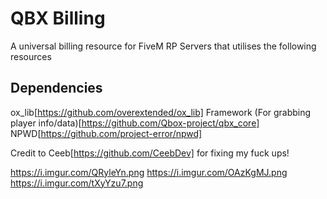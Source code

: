 # QBX Billing
A universal billing resource for FiveM RP Servers that utilises the following resources

## Dependencies
ox_lib[https://github.com/overextended/ox_lib]
Framework (For grabbing player info/data)[https://github.com/Qbox-project/qbx_core]
NPWD[https://github.com/project-error/npwd]

Credit to Ceeb[https://github.com/CeebDev] for fixing my fuck ups!

https://i.imgur.com/QRyleYn.png
https://i.imgur.com/OAzKgMJ.png
https://i.imgur.com/tXyYzu7.png

